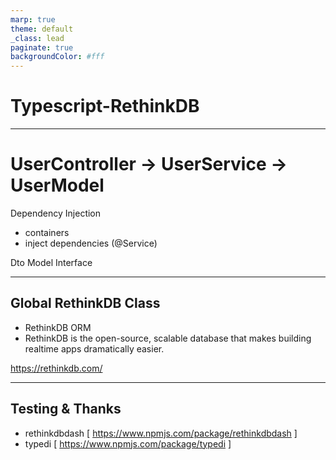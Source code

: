 ```yaml
---
marp: true
theme: default
_class: lead
paginate: true
backgroundColor: #fff
---
```


# Typescript-RethinkDB

---

# UserController -> UserService -> UserModel

Dependency Injection
 - containers
 - inject dependencies (@Service)

Dto
Model Interface

---

## Global RethinkDB Class

- RethinkDB ORM
- RethinkDB is the open-source, scalable database that makes building realtime apps dramatically easier.

https://rethinkdb.com/

---

## Testing & Thanks
- rethinkdbdash [ https://www.npmjs.com/package/rethinkdbdash ]
- typedi [ https://www.npmjs.com/package/typedi ]
